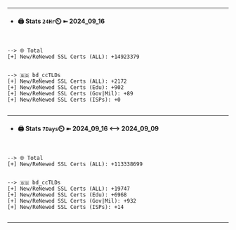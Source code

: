 

---
- #### 🖨️ **Stats** `24Hr`⏲️ ➼ 2024_09_16
```console


--> 🌐 Total
[+] New/ReNewed SSL Certs (ALL): +14923379


--> 🇧🇩 bd_ccTLDs
[+] New/ReNewed SSL Certs (ALL): +2172
[+] New/ReNewed SSL Certs (Edu): +902
[+] New/ReNewed SSL Certs (Gov|Mil): +89
[+] New/ReNewed SSL Certs (ISPs): +0


```

---
- #### 🖨️ **Stats** `7Days`⏲️ ➼ 2024_09_16 <--> 2024_09_09
```console


--> 🌐 Total
[+] New/ReNewed SSL Certs (ALL): +113338699


--> 🇧🇩 bd_ccTLDs
[+] New/ReNewed SSL Certs (ALL): +19747
[+] New/ReNewed SSL Certs (Edu): +6968
[+] New/ReNewed SSL Certs (Gov|Mil): +932
[+] New/ReNewed SSL Certs (ISPs): +14


```

---

